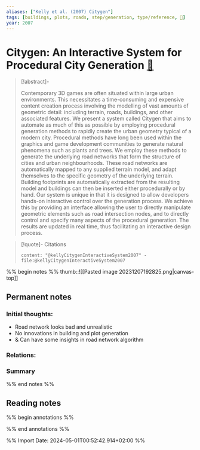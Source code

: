 ```yaml
---
aliases: ["Kelly et al. (2007) Citygen"]
tags: [buildings, plots, roads, step/generation, type/reference, 🔻]
year: 2007
---
```

# Citygen: An Interactive System for Procedural City Generation [📖](zotero://select/library/items/WSPM5NFT)

> [!abstract]-
> 
> Contemporary 3D games are often situated within large urban environments. This necessitates a time-consuming and expensive content creation process involving the modelling of vast amounts of geometric detail: including terrain, roads, buildings, and other associated features. We present a system called Citygen that aims to automate as much of this as possible by employing procedural generation methods to rapidly create the urban geometry typical of a modern city. Procedural methods have long been used within the graphics and game development communities to generate natural phenomena such as plants and trees. We employ these methods to generate the underlying road networks that form the structure of cities and urban neighbourhoods. These road networks are automatically mapped to any supplied terrain model, and adapt themselves to the specific geometry of the underlying terrain. Building footprints are automatically extracted from the resulting model and buildings can then be inserted either procedurally or by hand. Our system is unique in that it is designed to allow developers hands-on interactive control over the generation process. We achieve this by providing an interface allowing the user to directly manipulate geometric elements such as road intersection nodes, and to directly control and specify many aspects of the procedural generation. The results are updated in real time, thus facilitating an interactive design process.
> 

> [!quote]- Citations
> 
> ```query
> content: "@kellyCitygenInteractiveSystem2007" -file:@kellyCitygenInteractiveSystem2007
> ```

%% begin notes %%
thumb::![[Pasted image 20231207192825.png|canvas-top]]
## Permanent notes
### Initial thoughts:
- Road network looks bad and unrealistic
- No innovations in building and plot generation
- & Can have some insights in road network algorithm

### Relations:


### Summary


%% end notes %%
## Reading notes
%% begin annotations %%

%% end annotations %%



%% Import Date: 2024-05-01T00:52:42.914+02:00 %%
